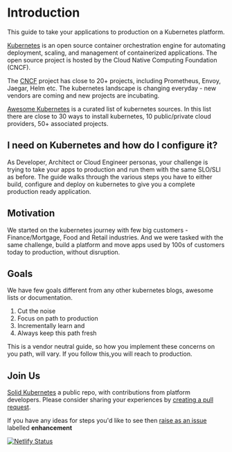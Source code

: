 
# Introduction

This guide to take your applications to production on a Kubernetes platform.

[Kubernetes](https://kubernetes.io/docs/home/) is an open source container orchestration engine for automating deployment, scaling, and management of containerized applications. The open source project is hosted by the Cloud Native Computing Foundation (CNCF).

The [CNCF](www.cncf.org) project has close to 20+ projects, including Prometheus, Envoy, Jaegar, Helm etc. 
The kubernetes landscape is changing everyday - new vendors are coming and new projects are incubating.

[Awesome Kubernetes](https://github.com/ramitsurana/awesome-kubernetes) is a curated list of kubernetes sources. In this list there are close to 30 ways to install kubernetes, 10 public/private cloud providers, 50+ associated projects. 

<!-- infinite loop -->
<vue-typed-js :strings="['CI/CD', 'Security', 'Monitoring', 'Testing', 'Secrets managements', 'Load Balancing', 'Ingress Control', 'Logging', 'RBAC', 'TLS' , 'Service Mesh', 'Service Discovery', 'Service Tracing']" :loop="true">
  <h2>I need <span class="typing"></span>on Kubernetes and how do I configure it?</h2>
</vue-typed-js>

As Developer, Architect or Cloud Engineer personas, your challenge is trying to take your apps to production and run them with the same SLO/SLI as before. The guide walks through the various steps you have to either build, configure and deploy on kubernetes to give you a complete production ready application.

## Motivation

We started on the kubernetes journey with few big customers - Finance/Mortgage, Food and Retail industries. And we were tasked with the same challenge, build a platform and move apps used by 100s of customers today to production, without disruption.

## Goals

We have few goals different from any other kubernetes blogs, awesome lists or documentation.

  1. Cut the noise
  2. Focus on path to production
  3. Incrementally learn and
  4. Always keep this path fresh

This is a vendor neutral guide, so how you implement these concerns on you path, will vary. If you follow this,you will reach to production.

## Join Us

[Solid Kubernetes](https://github.com/rjain15/solid-kubernetes/) a public repo, with contributions from platform developers. Please consider sharing your experiences by [creating a pull request](https://github.com/rjain15/solid-kubernetes/pulls).

If you have any ideas for steps you'd like to see then [raise as an issue](https://github.com/rjain15/solid-kubernetes/issues/new) labelled **enhancement**

[![Netlify Status](https://api.netlify.com/api/v1/badges/a309aaed-ff9e-4eb4-88f8-aa3cabbf1b1d/deploy-status)](https://app.netlify.com/sites/lucid-curie-1e3c49/deploys)

<Advert/>